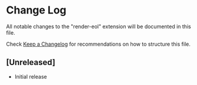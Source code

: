 # Change Log

All notable changes to the "render-eol" extension will be documented in this file.

Check [Keep a Changelog](http://keepachangelog.com/) for recommendations on how to structure this file.

## [Unreleased]

- Initial release